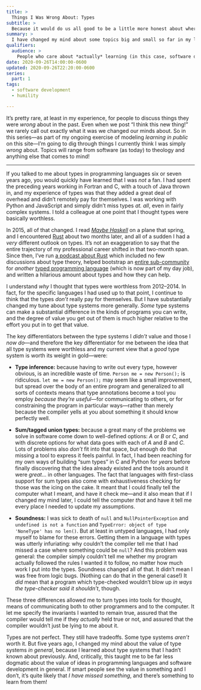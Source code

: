 ```yaml
---
title: >
  Things I Was Wrong About: Types
subtitle: >
  Because it would do us all good to be a little more honest about where we’ve changed our minds or simply been mistaken.
summary: >
  I have changed my mind about some topics big and small so far in my life. Today: the value of types for programming.
qualifiers:
  audience: >
    People who care about *actually* learning (in this case, software developers in particular). Also, my wife, who really enjoys hearing me say, “I was wrong.” 😂
date: 2020-09-26T14:00:00-0600
updated: 2020-09-26T22:20:00-0600
series:
  part: 1
tags:
  - software development
  - humility

---
```


It’s pretty rare, at least in my experience, for people to discuss things they were *wrong* about in the past. Even when we post “I think this new thing!” we rarely call out exactly what it was we changed our minds about. So in this series—as part of my ongoing exercise of modeling *learning in public* on this site—I’m going to dig through things I currently think I was simply *wrong* about. Topics will range from software (as today) to theology and anything else that comes to mind!

---- 

If you talked to me about types in programming languages six or seven years ago, you would quickly have learned that I was *not* a fan. I had spent the preceding years working in Fortran and C, with a touch of Java thrown in, and my experience of types was that they added a great deal of overhead and didn’t remotely pay for themselves. I was working with Python and JavaScript and simply didn’t miss types *at. all*, even in fairly complex systems. I told a colleague at one point that I thought types were basically worthless.

In 2015, all of that changed. I read [<cite>Maybe Haskell</cite>](https://gumroad.com/l/maybe-haskell/) on a plane that spring, and I encountered [Rust](https://www.rust-lang.org) about two months later, and all of a sudden I had a *very* different outlook on types. It’s not an exaggeration to say that the entire trajectory of my professional career shifted in that two-month span. Since then, I’ve run [a podcast about Rust](https://newrustacean.com) which included no few discussions about type theory, helped bootstrap an [entire sub-community](https://ember-cli-typescript.com) for *another* [typed programming language](https://www.typescriptlang.org) (which is now part of my day job), and written a hilarious amount about types and how they can help.

I understand *why* I thought that types were worthless from 2012–2014. In fact, for the specific languages I had used up to that point, I continue to think that the types *don’t* really pay for themselves. But I have substantially changed my tune about type systems more generally. *Some* type systems can make a substantial difference in the kinds of programs you can write, and the degree of value you get out of them is much higher relative to the effort you put in to get that value.

The key differentiators between the type systems I *didn’t* value and those I *now do*—and therefore the key differentiator for me between the idea that all type systems were worthless and my current view that a *good* type system is worth its weight in gold—were:

- **Type inference:** because having to write out every type, however obvious, is an incredible waste of time. `Person me = new Person();` is ridiculous. `let me = new Person();` may seem like a small improvement, but spread over the body of an entire program and generalized to all sorts of contexts means that type annotations become a tool you employ *because they’re useful*—for communicating to others, or for constraining the program in particular ways—rather than merely because the compiler yells at you about something it should know perfectly well.

- **Sum/tagged union types:** because a great many of the problems we solve in software come down to well-defined options: *A* or *B* or *C*, and with discrete options for what data goes with each of *A* and *B* and *C*. Lots of problems also *don’t* fit into that space, but enough do that missing a tool to express it feels painful. In fact, I had been reaching for my own ways of building “sum types” in C and Python for *years* before finally discovering that the idea already existed and the tools around it were *great*… in other languages. The fact that languages with first-class support for sum types also come with exhaustiveness checking for those was the icing on the cake. It meant that I could finally tell the computer what I meant, and have it check me—and it also mean that if I changed my mind later, I could tell the computer *that* and have it tell me every place I needed to update my assumptions.

- **Soundness:** I was sick to death of `null` and `NullPointerException` and `undefined is not a function` and `TypeError: object of type 'NoneType' has no len()`. But at least in untyped languages, I had only myself to blame for these errors. Getting them in a language with types was utterly infuriating: why couldn’t the compiler tell me that I had missed a case where something could be `null`? And this problem was general: the compiler simply couldn’t tell me whether my program actually followed the rules I wanted it to follow, no matter how much work I put into the types. Soundness changed all of that. It didn’t mean I was free from logic bugs. (Nothing can do that in the general case!) It *did* mean that a program which type-checked wouldn’t blow up *in ways the type-checker said it shouldn’t*, though.

These three differences allowed me to turn types into tools for thought, means of communicating both to other programmers and to the computer. It let me specify the invariants I wanted to remain true, assured that the compiler would tell me if they *actually* held true or not, and assured that the compiler wouldn’t just be lying to me about it.

Types are not perfect. They still have tradeoffs. Some type systems *aren’t* worth it. But five years ago, I changed my mind about the value of type systems *in general*, because I learned about type systems that I hadn’t known about previously. And, critically, this taught me to be far less dogmatic about the value of ideas in programming languages and software development in general. If smart people see the value in something and I don’t, it’s quite likely that *I have missed something*, and there’s something to learn from them!